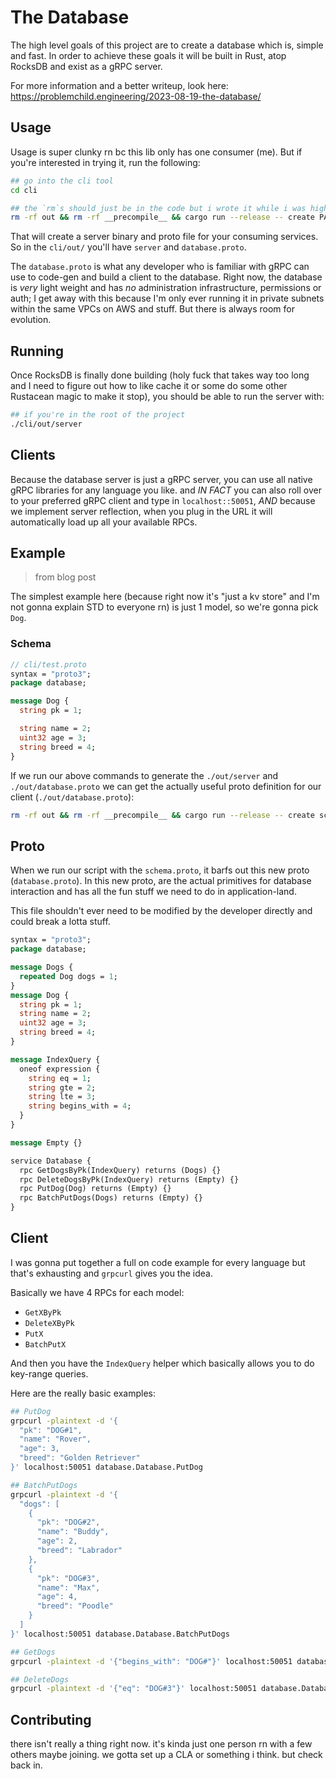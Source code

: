 # The Database

The high level goals of this project are to create a database which is, simple and fast. In order to achieve these goals 
it will be built in Rust, atop RocksDB and exist as a gRPC server.

For more information and a better writeup, look here: https://problemchild.engineering/2023-08-19-the-database/

## Usage

Usage is super clunky rn bc this lib only has one consumer (me). But if you're interested in trying it,
run the following:

```bash
## go into the cli tool
cd cli

## the `rm`s should just be in the code but i wrote it while i was high and haven't gone back to change
rm -rf out && rm -rf __precompile__ && cargo run --release -- create PATH_TO_YOUR_SCHEMA # cli/test.proto is what i use
```

That will create a server binary and proto file for your consuming services. So in the `cli/out/` you'll have `server` and `database.proto`.

The `database.proto` is what any developer who is familiar with gRPC can use to code-gen and build a client to the database. Right now, the database
is _very_ light weight and has _no_ administration infrastructure, permissions or auth; I get away with this because I'm only ever running it in private
subnets within the same VPCs on AWS and stuff. But there is always room for evolution. 

## Running

Once RocksDB is finally done building (holy fuck that takes way too long and I need to figure out how to like cache it or some do some 
other Rustacean magic to make it stop), you should be able to run the server with:

```bash
## if you're in the root of the project
./cli/out/server
```

## Clients

Because the database server is just a gRPC server, you can use all native gRPC libraries for any language you like.
and _IN FACT_ you can also roll over to your preferred gRPC client and type in `localhost::50051`, _AND_ because we implement
server reflection, when you plug in the URL it will automatically load up all your available RPCs.

## Example

> from blog post

The simplest example here (because right now it's "just a kv store" and I'm not gonna explain STD to everyone rn) is just 1 model,
so we're gonna pick `Dog`.

### Schema

```proto
// cli/test.proto
syntax = "proto3";
package database;

message Dog {
  string pk = 1;

  string name = 2;
  uint32 age = 3;
  string breed = 4;
}
```

If we run our above commands to generate the `./out/server` and `./out/database.proto` we can get the actually useful proto definition for our client (`./out/database.proto`):


```bash
rm -rf out && rm -rf __precompile__ && cargo run --release -- create schema.proto
```

## Proto

When we run our script with the `schema.proto`, it barfs out this new proto (`database.proto`). In this new proto, are the actual primitives for database
interaction and has all the fun stuff we need to do in application-land. 

This file shouldn't ever need to be modified by the developer directly and could break a lotta stuff. 

```proto
syntax = "proto3";
package database;

message Dogs { 
  repeated Dog dogs = 1; 
}
message Dog {
  string pk = 1;
  string name = 2;
  uint32 age = 3;
  string breed = 4;
}

message IndexQuery {
  oneof expression {
    string eq = 1;
    string gte = 2;
    string lte = 3;
    string begins_with = 4;
  }
}

message Empty {}

service Database {
  rpc GetDogsByPk(IndexQuery) returns (Dogs) {}
  rpc DeleteDogsByPk(IndexQuery) returns (Empty) {}
  rpc PutDog(Dog) returns (Empty) {}
  rpc BatchPutDogs(Dogs) returns (Empty) {}
}
```

## Client

I was gonna put together a full on code example for every language but that's exhausting and `grpcurl` gives you the idea.

Basically we have 4 RPCs for each model:

- `GetXByPk`
- `DeleteXByPk`
- `PutX`
- `BatchPutX`

And then you have the `IndexQuery` helper which basically allows you to do key-range queries. 

Here are the really basic examples:

```bash
## PutDog
grpcurl -plaintext -d '{
  "pk": "DOG#1",
  "name": "Rover",
  "age": 3,
  "breed": "Golden Retriever"
}' localhost:50051 database.Database.PutDog

## BatchPutDogs
grpcurl -plaintext -d '{
  "dogs": [
    {
      "pk": "DOG#2",
      "name": "Buddy",
      "age": 2,
      "breed": "Labrador"
    },
    {
      "pk": "DOG#3",
      "name": "Max",
      "age": 4,
      "breed": "Poodle"
    }
  ]
}' localhost:50051 database.Database.BatchPutDogs

## GetDogs
grpcurl -plaintext -d '{"begins_with": "DOG#"}' localhost:50051 database.Database.GetDogsByPk

## DeleteDogs
grpcurl -plaintext -d '{"eq": "DOG#3"}' localhost:50051 database.Database.DeleteDogsByPk
```

## Contributing

there isn't really a thing right now. it's kinda just one person rn with a few others maybe joining. we gotta set up a CLA or something i think. but check back in.
